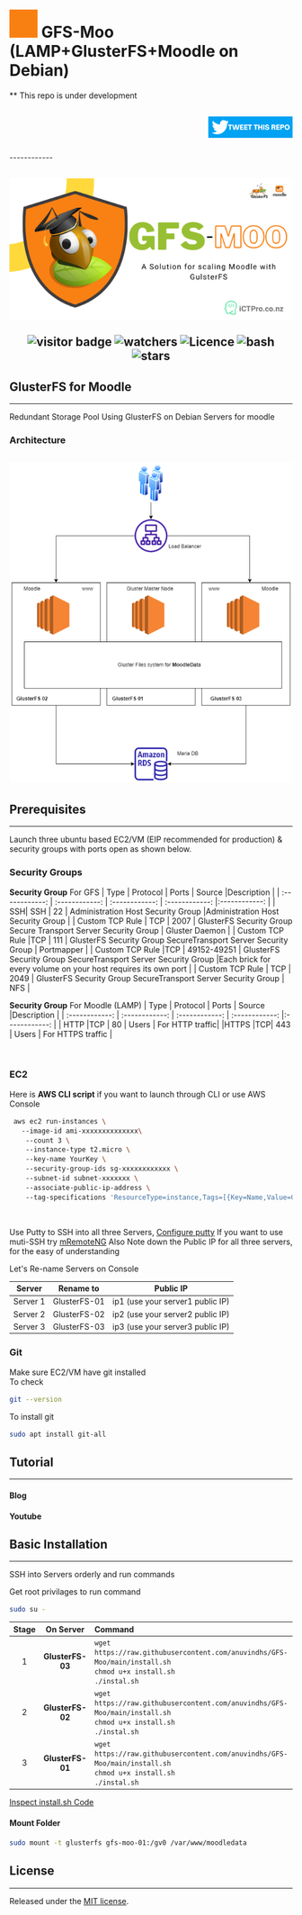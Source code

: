 # <img width="50" alt="portfolio_view" src=./assets/GFS-Moo.gif> GFS-Moo (LAMP+GlusterFS+Moodle on Debian)
  ** This repo is under development 

<h2 align="right">

[<img width="150" alt="portfolio_view" src=./assets/tweetthis.png>](https://link.anuvindh.com/twitter/GFS-Moo-Github-tweet.html )


</h2>
------------

<h2 align="center">

![Banner](./assets/gfsbanner.png)



  ![visitor badge](https://visitor-badge.glitch.me/badge?page_id=anuvindhs/GFS-Moo) ![watchers](https://img.shields.io/github/watchers/anuvindhs/GFS-Moo) ![Licence](https://img.shields.io/github/license/anuvindhs/GFS-Moo) ![bash](https://img.shields.io/badge/Made%20with-Bash-1f425f.svg) ![stars](https://img.shields.io/github/stars/anuvindhs/GFS-Moo) 

</h2>

## GlusterFS for Moodle
------------
 Redundant Storage Pool Using GlusterFS on Debian Servers for moodle

### Architecture
<h2 align="center">

![](./assets/architecture.png)
</h2>




## Prerequisites 
------------
Launch three ubuntu based EC2/VM (EIP recommended for production) & security groups with ports open as shown below. 
### Security Groups
**Security Group** For GFS
|  Type | Protocol  | Ports  | Source |Description   |
| :------------: | :------------: | :------------: | :------------: |:------------: |
| SSH| SSH   | 22  | Administration Host Security Group   |Administration Host Security Group |
|  Custom TCP Rule  |  TCP | 2007  |  GlusterFS Security Group Secure Transport Server Security Group  | Gluster Daemon |
|  Custom TCP Rule  |TCP   | 111  | GlusterFS Security Group SecureTransport Server Security Group   | Portmapper |
| Custom TCP Rule   |TCP   | 49152-49251   |  GlusterFS Security Group SecureTransport Server Security Group  |Each brick for every volume on your host requires its own port  |
| Custom TCP Rule   | TCP  |  2049  | GlusterFS Security Group SecureTransport Server Security Group    | NFS |

**Security Group** For Moodle (LAMP)
|  Type | Protocol  | Ports  | Source |Description   |
| :------------: | :------------: | :------------: | :------------: |:------------: |
| HTTP |TCP | 80 | Users | For HTTP traffic|
|HTTPS |TCP| 443 | Users | For HTTPS traffic |

</br>

### EC2 

Here is **AWS CLI script** if you want to launch through CLI or use AWS Console 

```bash
 aws ec2 run-instances \ 
   --image-id ami-xxxxxxxxxxxxxx\ 
    --count 3 \ 
    --instance-type t2.micro \ 
    --key-name YourKey \ 
    --security-group-ids sg-xxxxxxxxxxxx \ 
    --subnet-id subnet-xxxxxxx \ 
    --associate-public-ip-address \ 
    --tag-specifications 'ResourceType=instance,Tags=[{Key=Name,Value=GlusterFS -}]' 
```
    
</br>

Use Putty to SSH into all three Servers, [Configure putty](https://docs.aws.amazon.com/AWSEC2/latest/UserGuide/putty.html)
If you want to use muti-SSH try [mRemoteNG](https://mremoteng.org/) 
Also Note down the Public IP for all three servers, for the easy of understanding 

Let's Re-name  Servers on Console

|  Server   | Rename to   | Public IP   |
| :------------: | :------------: | :------------: |
|Server 1    | GlusterFS-01  |ip1 (use your server1 public IP) |
|Server 2 | GlusterFS-02  |ip2 (use your server2 public IP) |
|Server 3 | GlusterFS-03  |ip3 (use your server3 public IP) |

### Git
Make sure EC2/VM have git installed</br>
 To check 
 ```bash 
 git --version
 ```
 
 To install git </br>
 
  ```bash
  sudo apt install git-all
  ```


## Tutorial
------------
#### Blog
#### Youtube

## Basic Installation
------------
SSH into Servers orderly and run commands


Get root privilages to run command 
```bash
sudo su -
```

|  Stage | On Server | Command   |
| :------------: | :------------: |:------------ |
|  1 | **GlusterFS-03** |`wget https://raw.githubusercontent.com/anuvindhs/GFS-Moo/main/install.sh ` </br> `chmod u+x install.sh ` </br> `./instal.sh`|
|  2 |**GlusterFS-02** |`wget https://raw.githubusercontent.com/anuvindhs/GFS-Moo/main/install.sh ` </br> `chmod u+x install.sh ` </br> `./instal.sh`|
| 3 | **GlusterFS-01** |`wget https://raw.githubusercontent.com/anuvindhs/GFS-Moo/main/install.sh ` </br> `chmod u+x install.sh ` </br> `./instal.sh`|

[Inspect install.sh Code](https://github.com/anuvindhs/GFS-Moo/blob/main/install.sh) 

#### Mount Folder

```bash
sudo mount -t glusterfs gfs-moo-01:/gv0 /var/www/moodledata
```

## License
------------
Released under the [MIT license](LICENSE.txt).

